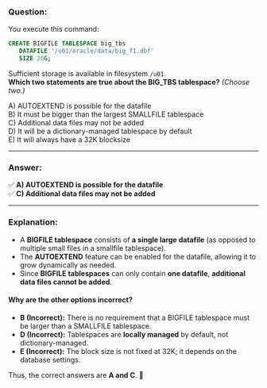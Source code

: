 ### **Question:**  
You execute this command:  
```sql
CREATE BIGFILE TABLESPACE big_tbs  
   DATAFILE '/u01/oracle/data/big_f1.dbf'  
   SIZE 20G;
```
Sufficient storage is available in filesystem `/u01`.  
**Which two statements are true about the BIG_TBS tablespace?** *(Choose two.)*

A) AUTOEXTEND is possible for the datafile  
B) It must be bigger than the largest SMALLFILE tablespace  
C) Additional data files may not be added  
D) It will be a dictionary-managed tablespace by default  
E) It will always have a 32K blocksize  

---

### **Answer:**  
✅ **A) AUTOEXTEND is possible for the datafile**  
✅ **C) Additional data files may not be added**  

---

### **Explanation:**  
- A **BIGFILE tablespace** consists of **a single large datafile** (as opposed to multiple small files in a smallfile tablespace).  
- The **AUTOEXTEND** feature can be enabled for the datafile, allowing it to grow dynamically as needed.  
- Since **BIGFILE tablespaces** can only contain **one datafile**, **additional data files cannot be added**.

#### **Why are the other options incorrect?**  
- **B (Incorrect):** There is no requirement that a BIGFILE tablespace must be larger than a SMALLFILE tablespace.  
- **D (Incorrect):** Tablespaces are **locally managed** by default, not dictionary-managed.  
- **E (Incorrect):** The block size is not fixed at 32K; it depends on the database settings.  

Thus, the correct answers are **A and C**. 🚀
